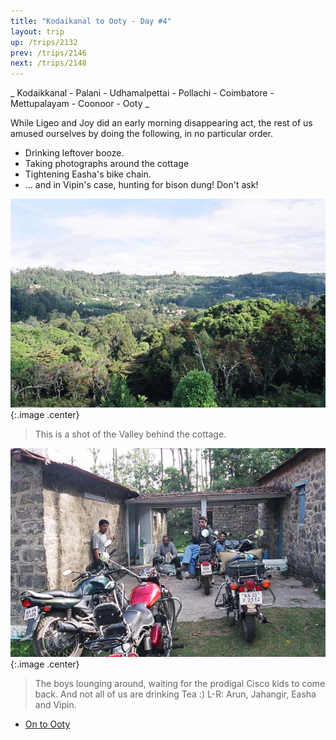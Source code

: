 ```yaml
---
title: "Kodaikanal to Ooty - Day #4"
layout: trip
up: /trips/2132
prev: /trips/2146
next: /trips/2148
---
```


_     Kodaikkanal - Palani - Udhamalpettai - Pollachi - Coimbatore -     Mettupalayam - Coonoor - Ooty _

  While Ligeo and Joy did an early morning disappearing act, the rest of us amused ourselves by doing the following, in no particular order.

- Drinking leftover booze.
- Taking photographs around the cottage
- Tightening Easha's bike chain.
- ... and in Vipin's case, hunting for bison dung! Don't ask!

![Kodai Valley](/images/trips/munnar/27050010.jpg 'Kodai Valley'){:.image .center}

> This is a shot of the Valley behind the cottage.

  ![Cottage Front](/images/trips/munnar/27050011.jpg 'Cottage Front'){:.image .center}

> The boys lounging around, waiting for the prodigal Cisco kids to come back. And not all of us are drinking Tea :) L-R: Arun, Jahangir, Easha and Vipin.


* [On to Ooty](/trips/2148)
